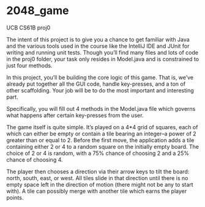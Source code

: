 # 2048_game
UCB CS61B proj0

The intent of this project is to give you a chance to get familiar with Java and the various tools used in the course like the IntelliJ IDE and JUnit for writing and running unit tests. Though you’ll find many files and lots of code in the proj0 folder, your task only resides in Model.java and is constrained to just four methods.

In this project, you’ll be building the core logic of this game. That is, we’ve already put together all the GUI code, handle key-presses, and a ton of other scaffolding. Your job will be to do the most important and interesting part.

Specifically, you will fill out 4 methods in the Model.java file which governs what happens after certain key-presses from the user.

The game itself is quite simple. It’s played on a 4*4 grid of squares, each of which can either be empty or contain a tile bearing an integer–a power of 2 greater than or equal to 2. Before the first move, the application adds a tile containing either 2 or 4 to a random square on the initially empty board. The choice of 2 or 4 is random, with a 75% chance of choosing 2 and a 25% chance of choosing 4.

The player then chooses a direction via their arrow keys to tilt the board: north, south, east, or west. All tiles slide in that direction until there is no empty space left in the direction of motion (there might not be any to start with). A tile can possibly merge with another tile which earns the player points.
